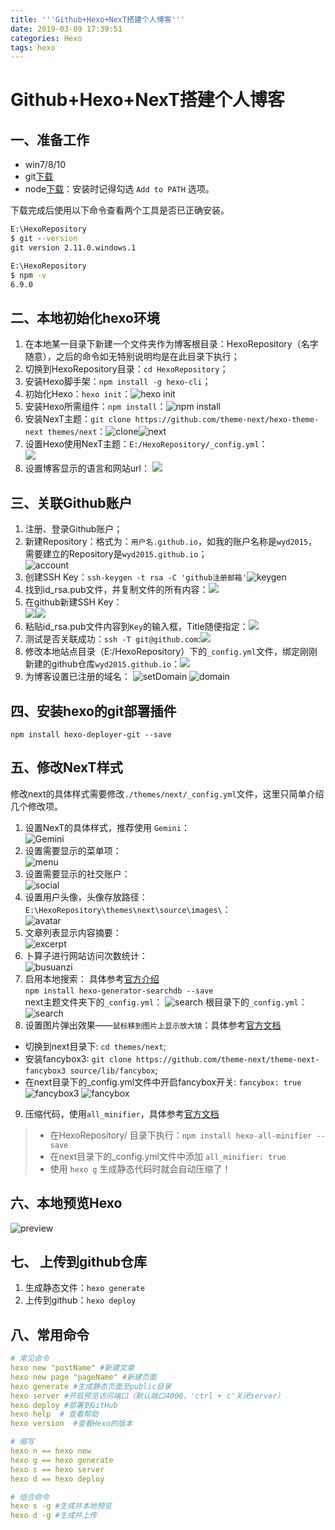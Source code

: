```yaml
---
title: '''Github+Hexo+NexT搭建个人博客'''
date: 2019-03-09 17:39:51
categories: Hexo
tags: hexo
---
```

# Github+Hexo+NexT搭建个人博客
## 一、准备工作
- win7/8/10
- git[下载](https://www.git-scm.com/download/win)
- node[下载](https://nodejs.org/zh-cn/)：安装时记得勾选 `Add to PATH` 选项。  

下载完成后使用以下命令查看两个工具是否已正确安装。
```cmd
E:\HexoRepository
$ git --version
git version 2.11.0.windows.1

E:\HexoRepository
$ npm -v
6.9.0
```
## 二、本地初始化hexo环境
1. 在本地某一目录下新建一个文件夹作为博客根目录：HexoRepository（名字随意），之后的命令如无特别说明均是在此目录下执行；
2. 切换到HexoRepository目录：`cd HexoRepository`；
3. 安装Hexo脚手架：`npm install -g hexo-cli`；
4. 初始化Hexo：`hexo init`：![hexo init](img/hexo_init.png)
5. 安装Hexo所需组件：`npm install`：![npm install](img/hexo_install.png)
6. 安装NexT主题：`git clone https://github.com/theme-next/hexo-theme-next themes/next`：![clone](img/next_clone.png)![next](img/Next.png)
7. 设置Hexo使用NexT主题：`E:/HexoRepository/_config.yml`：  
![](img/nextTheme.png)
8. 设置博客显示的语言和网站url：
![](img/language.png)
## 三、关联Github账户
1. 注册、登录Github账户；
2. 新建Repository：格式为：`用户名.github.io`，如我的账户名称是`wyd2015`，需要建立的Repository是`wyd2015.github.io`；  
![account](img/account.png)
3. 创建SSH Key：`ssh-keygen -t rsa -C 'github注册邮箱'`![keygen](img/keygen.png)
4. 找到id_rsa.pub文件，并复制文件的所有内容：![](img/pub.png)
5. 在github新建SSH Key：  
![](img/ssh_set.png)![](img/newSSHKey.png)
6. 粘贴id_rsa.pub文件内容到`Key`的输入框，Title随便指定：![](img/addNew.png)
7. 测试是否关联成功：`ssh -T git@github.com`:![](img/success.png)
8. 修改本地站点目录（E:/HexoRepository）下的`_config.yml`文件，绑定刚刚新建的github仓库`wyd2015.github.io`：![](img/githubBind.png)
9. 为博客设置已注册的域名：
![setDomain](img/setDomain.png)
![domain](img/domain.png)

## 四、安装hexo的git部署插件
`npm install hexo-deployer-git --save`

## 五、修改NexT样式
修改next的具体样式需要修改`./themes/next/_config.yml`文件，这里只简单介绍几个修改项。
1. 设置NexT的具体样式，推荐使用 `Gemini`：  
![Gemini](img/Gemini.png)
2. 设置需要显示的菜单项：  
![menu](img/menu.png)
3. 设置需要显示的社交账户：  
![social](img/social.png)
4. 设置用户头像，头像存放路径：`E:\HexoRepository\themes\next\source\images\`：  
![avatar](img/avatar.png)
5. 文章列表显示内容摘要：  
![excerpt](img/excerpt.png)
6. 卜算子进行网站访问次数统计：  
![busuanzi](img/busuanzi.png)
7. 启用本地搜索： 具体参考[官方介绍](https://github.com/theme-next/hexo-generator-searchdb)  
`npm install hexo-generator-searchdb --save`  
next主题文件夹下的`_config.yml`：
![search](img/search.png)
根目录下的`_config.yml`：
![search](img/searchdb.png)
8. 设置图片弹出效果——`鼠标移到图片上显示放大镜`：具体参考[官方文档](https://github.com/theme-next/theme-next-fancybox3)
- 切换到next目录下: `cd themes/next`;  
- 安装fancybox3: `git clone https://github.com/theme-next/theme-next-fancybox3 source/lib/fancybox`;  
- 在next目录下的_config.yml文件中开启fancybox开关: `fancybox: true`
![fancybox3](img/installFancybox3.png)
![fancybox](img/fancybox.png)
9. 压缩代码，使用`all_minifier`，具体参考[官方文档](https://github.com/chenzhutian/hexo-all-minifier)
>- 在HexoRepository/  目录下执行：`npm install hexo-all-minifier --save`  
>- 在next目录下的_config.yml文件中添加 `all_minifier: true`  
>- 使用 `hexo g` 生成静态代码时就会自动压缩了！
## 六、本地预览Hexo
![preview](img/preview.png)
## 七、 上传到github仓库
1. 生成静态文件：`hexo generate`
2. 上传到github：`hexo deploy`
## 八、常用命令
```yml
# 常见命令
hexo new "postName" #新建文章
hexo new page "pageName" #新建页面
hexo generate #生成静态页面至public目录
hexo server #开启预览访问端口（默认端口4000，'ctrl + c'关闭server）
hexo deploy #部署到GitHub
hexo help  # 查看帮助
hexo version  #查看Hexo的版本

# 缩写
hexo n == hexo new
hexo g == hexo generate
hexo s == hexo server
hexo d == hexo deploy

# 组合命令
hexo s -g #生成并本地预览
hexo d -g #生成并上传
```
